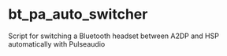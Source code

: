 bt_pa_auto_switcher
===================

Script for switching a Bluetooth headset between A2DP and HSP automatically with Pulseaudio